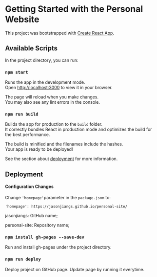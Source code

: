 # Getting Started with the Personal Website

This project was bootstrapped with [Create React App](https://github.com/facebook/create-react-app).


## Available Scripts

In the project directory, you can run:

### `npm start`

Runs the app in the development mode.\
Open [http://localhost:3000](http://localhost:3000) to view it in your browser.

The page will reload when you make changes.\
You may also see any lint errors in the console.

### `npm run build`

Builds the app for production to the `build` folder.\
It correctly bundles React in production mode and optimizes the build for the best performance.

The build is minified and the filenames include the hashes.\
Your app is ready to be deployed!

See the section about [deployment](https://facebook.github.io/create-react-app/docs/deployment) for more information.

## Deployment

#### Configuration Changes
Change `'homepage'`parameter in the `package.json` to:

``
'homepage': https://jasonjiangs.github.io/personal-site/
``

jasonjiangs: GitHub name;

personal-site: Repository name;

### `npm install gh-pages --save-dev` 

Run and install gh-pages under the project directory.

### `npm run deploy` 

Deploy project on GitHub page. Update page by running it everytime.

